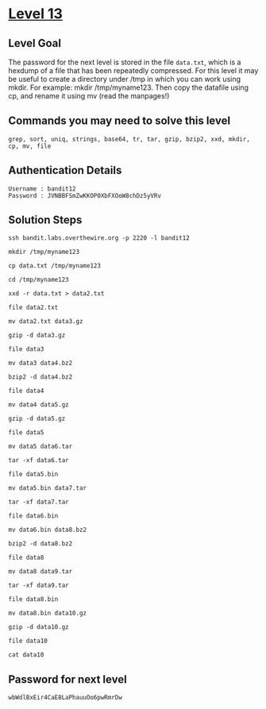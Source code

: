 # [Level 13](https://overthewire.org/wargames/bandit/bandit13.html)

## Level Goal

The password for the next level is stored in the file `data.txt`, which is a hexdump of a file that has been repeatedly compressed. For this level it may be useful to create a directory under /tmp in which you can work using mkdir. For example: mkdir /tmp/myname123. Then copy the datafile using cp, and rename it using mv (read the manpages!)

## Commands you may need to solve this level

    grep, sort, uniq, strings, base64, tr, tar, gzip, bzip2, xxd, mkdir, cp, mv, file

## Authentication Details

    Username : bandit12
    Password : JVNBBFSmZwKKOP0XbFXOoW8chDz5yVRv

## Solution Steps

``` 
ssh bandit.labs.overthewire.org -p 2220 -l bandit12

mkdir /tmp/myname123

cp data.txt /tmp/myname123

cd /tmp/myname123

xxd -r data.txt > data2.txt

file data2.txt

mv data2.txt data3.gz

gzip -d data3.gz

file data3

mv data3 data4.bz2

bzip2 -d data4.bz2

file data4

mv data4 data5.gz

gzip -d data5.gz

file data5

mv data5 data6.tar

tar -xf data6.tar

file data5.bin

mv data5.bin data7.tar

tar -xf data7.tar

file data6.bin

mv data6.bin data8.bz2

bzip2 -d data8.bz2

file data8

mv data8 data9.tar

tar -xf data9.tar

file data8.bin

mv data8.bin data10.gz

gzip -d data10.gz

file data10

cat data10
```

## Password for next level

    wbWdlBxEir4CaE8LaPhauuOo6pwRmrDw